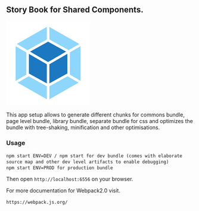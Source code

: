 ## Story Book for Shared Components.

![Webpack 2.0](https://raw.githubusercontent.com/rajendrav5/webpack2.0/master/webpack2.0.png)

This app setup allows to generate different chunks for commons bundle, page level bundle, library bundle, separate bundle for css and optimizes the bundle with tree-shaking, minification and other optimisations.

### Usage

```
npm start ENV=DEV / npm start for dev bundle (comes with elaborate source map and other dev level artifacts to enable debugging)
npm start ENV=PROD for production bundle
```

Then open `http://localhost:6556` on your browser.


For more documentation for Webpack2.0 visit.

```
https://webpack.js.org/
```